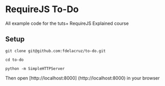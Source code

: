# RequireJS To-Do

All example code for the tuts+ RequireJS Explained course

## Setup

`git clone git@github.com:fdelacruz/to-do.git`

`cd to-do`

`python -m SimpleHTTPServer`

Then open [http://localhost:8000] (http://localhost:8000) in your browser
